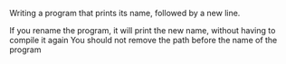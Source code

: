 Writing a program that prints its name, followed by a new line.

If you rename the program, it will print the new name, without having to compile it again
You should not remove the path before the name of the program
